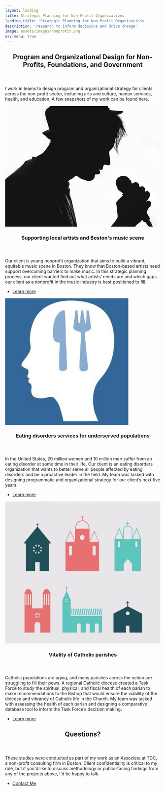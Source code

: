 ```yaml
---
layout: landing
title: Strategic Planning for Non-Profit Organizations
landing-title: 'Strategic Planning for Non-Profit Organizations'
description: 'research to inform decisions and drive change'
image: assets/images/nonprofit.png
nav-menu: true
---
```


<!-- Main -->
<div id="main">

<!-- One -->
<section id="one">
	<div class="inner">
		<header class="major">
			<h2>Program and Organizational Design for Non-Profits, Foundations, and Government</h2>
		</header>
		<p>I work in teams to design program and organizational strategy for clients across the non-profit sector, including arts and culture, human services, health, and education. A few snapshots of my work can be found here.</p>
	</div>
</section>

<!-- Two -->
<section id="two" class="spotlights">
	<section>
		<a href="generic.html" class="image">
			<img src="assets/images/Musician.jpg" alt="" data-position="center center" />
		</a>
		<div class="content">
			<div class="inner">
				<header class="major">
					<h3>Supporting local artists and Boston's music scene</h3>
				</header>
				<p>Our client is young nonprofit organization that aims to build a vibrant, equitable music scene in Boston. They know that Boston-based artists need support overcoming barriers to make music. In this strategic planning process, our client wanted find out what artists’ needs are and which gaps our client as a nonprofit in the music industry is best positioned to fill.</p>
				<ul class="actions">
					<li><a href="record.html" class="button">Learn more</a></li>
				</ul>
			</div>
		</div>
	</section>
	<section>
		<a href="generic.html" class="image">
			<img src="assets/images/EDphoto.jpg" style="width: 400px;" alt="" data-position="top center"/>
		</a>
		<div class="content">
			<div class="inner">
				<header class="major">
					<h3>Eating disorders services for underserved populations</h3>
				</header>
				<p>In the United States, 20 million women and 10 million men suffer from an eating disorder at some time in their life. Our client is an eating disorders organization that wants to better serve all people affected by eating disorders and be a proactive leader in the field. My team was tasked with designing programmatic and organizational strategy for our client’s next five years.</p>
				<ul class="actions">
					<li><a href="ED.html" class="button">Learn more</a></li>
				</ul>
			</div>
		</div>
	</section>
	<section>
		<a href="generic.html" class="image">
			<img src="assets/images/catholic.jpg" alt="" data-position="25% 25%" />
		</a>
		<div class="content">
			<div class="inner">
				<header class="major">
					<h3>Vitality of Catholic parishes</h3>
				</header>
				<p>Catholic populations are aging, and many parishes across the nation are struggling to fill their pews. A regional Catholic diocese created a Task Force to study the spiritual, physical, and fiscal health of each parish to make recommendations to the Bishop that would ensure the viability of the diocese and vibrancy of Catholic life in the Church. My team was tasked with assessing the health of each parish and designing a comparative database tool to inform the Task Force’s decision making.</p>
				<ul class="actions">
					<li><a href="catholic.html" class="button">Learn more</a></li>
				</ul>
			</div>
		</div>
	</section>
</section>

<!-- Three -->
<section id="three">
	<div class="inner">
		<header class="major">
			<h2>Questions?</h2>
		</header>
		<p>These studies were conducted as part of my work as an Associate at TDC, a non-profit consulting firm in Boston. Client confidentiality is critical to my role, but if you'd like to discuss methodology or public-facing findings from any of the projects above, I'd be happy to talk.</p>
		<ul class="actions">
			<li><a href="mailto:liu.carleen@gmail.com" class="button next">Contact Me</a></li>
		</ul>
	</div>
</section>

</div>
